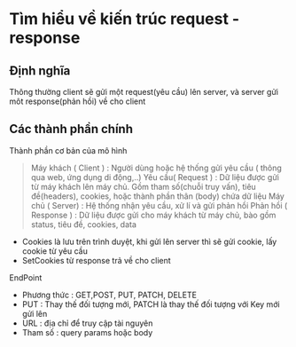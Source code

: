 # Tìm hiểu về kiến trúc request - response

## Định nghĩa

Thông thường client sẽ gửi một request(yêu cầu) lên server, và server gửi môt response(phản hồi) về cho client

## Các thành phần chính

Thành phần cơ bản của mô hình

> Máy khách ( Client ) : Người dùng hoặc hệ thống gửi yêu cầu ( thông qua web, ứng dụng di động,..)
> Yêu cầu( Request ) : Dữ liệu được gửi từ máy khách lên máy chủ. Gồm tham số(chuỗi truy vấn), tiêu đề(headers), cookies, hoặc thành phần thân (body) chứa dữ liệu
> Máy chủ ( Server) : Hệ thống nhận yêu cầu, xử lí và gửi phản hồi
> Phản hồi ( Response ) : Dữ liệu được gửi cho máy khách từ máy chủ, bào gồm status, tiêu đề, cookies, data

- Cookies là lưu trên trình duyệt, khi gửi lên server thì sẽ gửi cookie, lấy cookie từ yêu cầu
- SetCookies từ response trả về cho client

EndPoint

- Phương thức : GET,POST, PUT, PATCH, DELETE
- PUT : Thay thế đối tượng mới, PATCH là thay thế đối tượng với Key mới gửi lên
- URL : địa chỉ để truy cập tài nguyên
- Tham số : query params hoặc body
